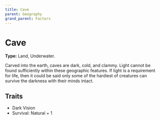 ```yaml
---
title: Cave
parent: Geography
grand_parent: Factors
---
```


# Cave

**Type:** Land, Underwater.

Carved into the earth, caves are dark, cold, and clammy. Light cannot be found sufficiently within these geographic features. If light is a requirement for life, then it could be said only some of the hardiest of creatures can survive the darkness with their minds intact.

## Traits

* Dark Vision
* Survival: Natural + 1
